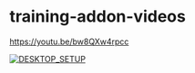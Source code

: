 # training-addon-videos


https://youtu.be/bw8QXw4rpcc

[![DESKTOP_SETUP](https://img.youtube.com/vi/bw8QXw4rpcc/0.jpg)](https://www.youtube.com/watch?v=bw8QXw4rpcc)
